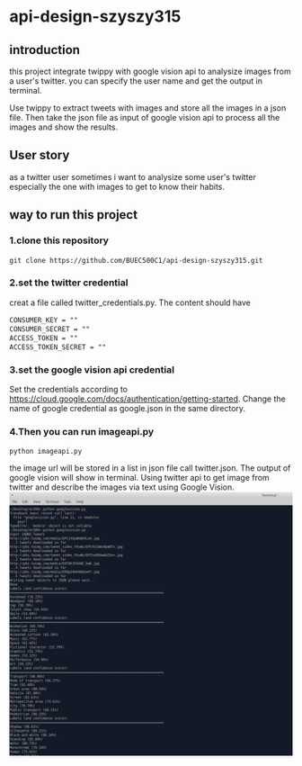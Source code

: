 # api-design-szyszy315
## introduction
this project integrate twippy with google vision api to analysize images from a user's twitter. you can specify the user name and get the output in terminal.

Use twippy to extract tweets with images and store all the images in a json file. Then take the json file as input of google vision api to process all the images and show the results.
## User story
as a twitter user sometimes i want to analysize some user's twitter especially the one with images to get to know their habits.

## way to run this project
### 1.clone this repository<br>
```
git clone https://github.com/BUEC500C1/api-design-szyszy315.git
```
### 2.set the twitter credential<br>
creat a file called twitter_credentials.py. The content should have 
```
CONSUMER_KEY = ""
CONSUMER_SECRET = ""
ACCESS_TOKEN = ""
ACCESS_TOKEN_SECRET = ""
```
### 3.set the google vision api credential 
Set the credentials according to https://cloud.google.com/docs/authentication/getting-started. Change the name of google credential as google.json in the same directory.
### 4.Then you can run imageapi.py<br>
```
python imageapi.py
```
the image url will be stored in a list in json file call twitter.json. The output of google vision will show in terminal.
Using twitter api to get image from twitter and describe the images via text using Google Vision.<br>
![image](https://github.com/BUEC500C1/api-design-szyszy315/blob/master/ec500.png)
